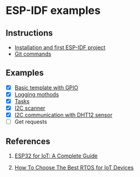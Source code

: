 # ESP-IDF examples

## Instructions

* [Installation and first ESP-IDF project](README-platformio.md)
* [Git commands](README-useful-git-commands.md)

## Examples

- [x] [Basic template with GPIO](examples/gpio)
- [x] [Logging mothods](examples/log_methods)
- [x] [Tasks](examples/tasks)
- [x] [I2C scanner](examples/i2c_scan)
- [x] [I2C communication with DHT12 sensor](examples/sensor)
- [ ] Get requests

## References

1. [ESP32 for IoT: A Complete Guide](https://www.nabto.com/guide-to-iot-esp-32/)

2. [How To Choose The Best RTOS for IoT Devices](https://www.nabto.com/how-to-choose-best-rtos-for-iot/)
